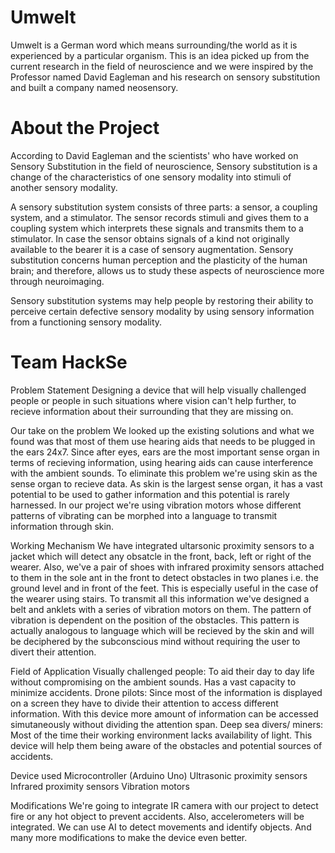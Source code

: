 # Umwelt
Umwelt is a German word which means surrounding/the world as it is experienced by a particular organism. This is an idea picked up from the current research in the field of neuroscience and we were inspired by the Professor named David Eagleman and his research on sensory substitution and built a company named neosensory.

# About the Project
According to David Eagleman and the scientists' who have worked on Sensory Substitution in the field of neuroscience, Sensory substitution is a change of the characteristics of one sensory modality into stimuli of another sensory modality.

A sensory substitution system consists of three parts: a sensor, a coupling system, and a stimulator. The sensor records stimuli and gives them to a coupling system which interprets these signals and transmits them to a stimulator. In case the sensor obtains signals of a kind not originally available to the bearer it is a case of sensory augmentation. Sensory substitution concerns human perception and the plasticity of the human brain; and therefore, allows us to study these aspects of neuroscience more through neuroimaging.

Sensory substitution systems may help people by restoring their ability to perceive certain defective sensory modality by using sensory information from a functioning sensory modality. 

# Team HackSe

Problem Statement
Designing a device that will help visually challenged people or people in such situations where vision can't help further, to recieve information about their surrounding that they are missing on.

Our take on the problem
We looked up the existing solutions and what we found was that most of them use hearing aids that needs to be plugged in the ears 24x7. Since after eyes, ears are the most important sense organ in terms of recieving information, using hearing aids can cause interference with the ambient sounds. To eliminate this problem we're using skin as the sense organ to recieve data. As skin is the largest sense organ, it has a vast potential to be used to gather information and this potential is rarely harnessed. In our project we're using vibration motors whose different patterns of vibrating can be morphed into a language to transmit information through skin.

Working Mechanism
We have integrated ultarsonic proximity sensors to a jacket which will detect any obsatcle in the front, back, left or right of the wearer. Also, we've a pair of shoes with infrared proximity sensors attached to them in the sole ant in the front to detect obstacles in two planes i.e. the ground level and in front of the feet. This is especially useful in the case of the wearer using stairs.
To transmit all this information we've designed a belt and anklets with a series of vibration motors on them. The pattern of vibration is dependent on the position of the obstacles. This pattern is actually analogous to language which will be recieved by the skin and will be deciphered by the subconscious mind without requiring the user to divert their attention.

Field of Application
 Visually challenged people: To aid their day to day life without compromising on the ambient sounds. Has a vast capacity to minimize accidents.
 Drone pilots: Since most of the information is displayed on a screen they have to divide their attention to access different information. With this device more amount of information can be accessed simutaneously without dividing the attention span.
 Deep sea divers/ miners: Most of the time their working environment lacks availability of light. This device will help them being aware of the obstacles and potential sources of accidents.

Device used
 Microcontroller (Arduino Uno)
 Ultrasonic proximity sensors
 Infrared proximity sensors
 Vibration motors

Modifications
We're going to integrate IR camera with our project to detect fire or any hot object to prevent accidents. Also, accelerometers will be integrated. We can use AI to detect movements and identify objects. And many more modifications to make the device even better.
